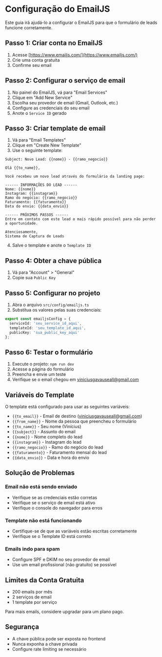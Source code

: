 # Configuração do EmailJS

Este guia irá ajudá-lo a configurar o EmailJS para que o formulário de leads funcione corretamente.

## Passo 1: Criar conta no EmailJS

1. Acesse [https://www.emailjs.com/](https://www.emailjs.com/)
2. Crie uma conta gratuita
3. Confirme seu email

## Passo 2: Configurar o serviço de email

1. No painel do EmailJS, vá para "Email Services"
2. Clique em "Add New Service"
3. Escolha seu provedor de email (Gmail, Outlook, etc.)
4. Configure as credenciais do seu email
5. Anote o `Service ID` gerado

## Passo 3: Criar template de email

1. Vá para "Email Templates"
2. Clique em "Create New Template"
3. Use o seguinte template:

```
Subject: Novo Lead: {{nome}} - {{ramo_negocio}}

Olá {{to_name}},

Você recebeu um novo lead através do formulário da landing page:

------ INFORMAÇÕES DO LEAD ------
Nome: {{nome}}
Instagram: {{instagram}}
Ramo do negócio: {{ramo_negocio}}
Faturamento: {{faturamento}}
Data do envio: {{data_envio}}

------ PRÓXIMOS PASSOS ------
Entre em contato com este lead o mais rápido possível para não perder a oportunidade.

Atenciosamente,
Sistema de Captura de Leads
```

4. Salve o template e anote o `Template ID`

## Passo 4: Obter a chave pública

1. Vá para "Account" > "General"
2. Copie sua `Public Key`

## Passo 5: Configurar no projeto

1. Abra o arquivo `src/config/emailjs.ts`
2. Substitua os valores pelas suas credenciais:

```typescript
export const emailjsConfig = {
  serviceId: 'seu_service_id_aqui',
  templateId: 'seu_template_id_aqui',
  publicKey: 'sua_public_key_aqui'
};
```

## Passo 6: Testar o formulário

1. Execute o projeto: `npm run dev`
2. Acesse a página do formulário
3. Preencha e envie um teste
4. Verifique se o email chegou em viniciusgavauseall@gmail.com

## Variáveis do Template

O template está configurado para usar as seguintes variáveis:

- `{{to_email}}` - Email de destino (viniciusgavauseall@gmail.com)
- `{{from_name}}` - Nome da pessoa que preencheu o formulário
- `{{to_name}}` - Seu nome (Vinícius)
- `{{subject}}` - Assunto do email
- `{{nome}}` - Nome completo do lead
- `{{instagram}}` - Instagram do lead
- `{{ramo_negocio}}` - Ramo do negócio do lead
- `{{faturamento}}` - Faturamento mensal do lead
- `{{data_envio}}` - Data e hora do envio

## Solução de Problemas

### Email não está sendo enviado
- Verifique se as credenciais estão corretas
- Verifique se o serviço de email está ativo
- Verifique o console do navegador para erros

### Template não está funcionando
- Certifique-se de que as variáveis estão escritas corretamente
- Verifique se o Template ID está correto

### Emails indo para spam
- Configure SPF e DKIM no seu provedor de email
- Use um email profissional (não gratuito) se possível

## Limites da Conta Gratuita

- 200 emails por mês
- 2 serviços de email
- 1 template por serviço

Para mais emails, considere upgradar para um plano pago.

## Segurança

- A chave pública pode ser exposta no frontend
- Nunca exponha a chave privada
- Configure rate limiting se necessário 